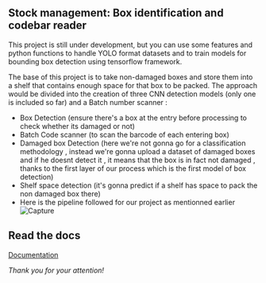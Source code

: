 

## Stock management: Box identification and codebar reader



This project is still under development, but you can use some features and python functions to handle YOLO format datasets and to train models for bounding box detection using tensorflow framework.

The base of this project is to take non-damaged boxes and store them into a shelf that contains enough space for that box to be packed.
The approach would be divided into the creation of three CNN detection models (only one is included so far) and a Batch number scanner :

- Box Detection (ensure there's a box at the entry before processing to check whether its damaged or not)
- Batch Code scanner (to scan the barcode of each entering box)
- Damaged box Detection (here we're not gonna go for a classification methodology , instead we're gonna upload a dataset of damaged boxes and if he doesnt detect it , it means that the box is in fact not damaged , thanks to the first layer of our process which is the first model of box detection)
- Shelf space detection (it's gonna predict if a shelf has space to pack the non damaged box there)
- Here is the pipeline followed for our project as mentionned earlier 
![Capture](https://github.com/user-attachments/assets/b62e0636-3520-40b8-91d6-d740a3aa4231)

## Read the docs
[Documentation](https://bounding-box-project.readthedocs.io/en/master/index.html)



*Thank you for your attention!*

